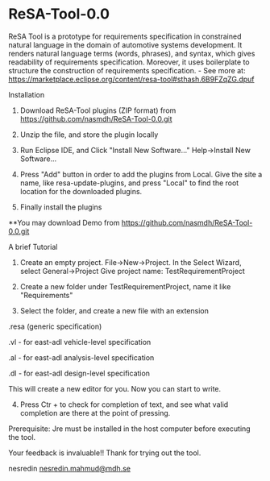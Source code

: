 # ReSA-Tool-0.0
ReSA Tool is a prototype for requirements specification in constrained natural language in the domain of automotive systems development. It renders natural language terms (words, phrases), and syntax, which gives readability of requirements specification. Moreover, it uses boilerplate to structure the construction of requirements specification. - See more at: https://marketplace.eclipse.org/content/resa-tool#sthash.6B9FZqZG.dpuf

Installation

1. Download ReSA-Tool plugins (ZIP format) from https://github.com/nasmdh/ReSA-Tool-0.0.git

2. Unzip the file, and store the plugin locally

3. Run Eclipse IDE, and Click "Install New Software..." Help->Install New Software...

4. Press "Add" button in order to add the plugins from Local. Give the site a name, like resa-update-plugins, and press "Local" to find the root location for the downloaded plugins.

5. Finally install the plugins

**You may download Demo from https://github.com/nasmdh/ReSA-Tool-0.0.git

A brief Tutorial

1. Create an empty project. 
  File->New->Project. In the Select Wizard, select General->Project
  Give project name: TestRequirementProject
  
2. Create a new folder under TestRequirementProject, name  it like "Requirements"

3. Select the folder, and create a new file with an extension 

  .resa (generic specification)

  .vl - for east-adl vehicle-level specification

  .al - for east-adl analysis-level specification

  .dl - for east-adl design-level specification
  
  This will create a new editor for you. Now you can start to write.

4. Press Ctr + <Space> to check for completion of text, and see what valid completion are there at the point of pressing.
  
Prerequisite: Jre must be installed in the host computer before executing the tool.

Your feedback is invaluable!! Thank for trying out the tool.


nesredin <nesredin.mahmud@mdh.se>
